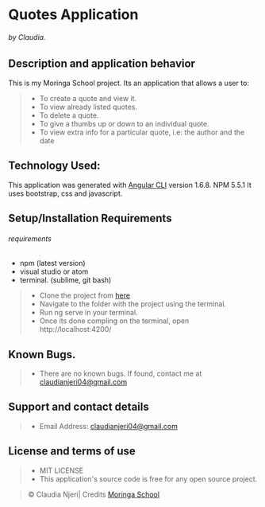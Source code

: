 # Quotes Application
###### by Claudia.

## Description and application behavior
This is my Moringa School project. 
Its an application that allows a user to:
> * To create a quote and view it.
> * To view already listed quotes.
> * To delete a quote.
> * To give a thumbs up or down to an individual quote.
> * To view extra info for a particular quote, i.e: 
  the author and the date

## Technology Used:
This application was generated with [Angular CLI](https://github.com/angular/angular-cli) version 1.6.8. NPM 5.5.1
It uses bootstrap, css and javascript.  


## Setup/Installation Requirements
###### requirements
- npm (latest version)
- visual studio or atom
- terminal. (sublime, git bash)
> * Clone the project from [here](https://github.com/claudianjeri/quotes)
> * Navigate to the folder with the project using the terminal.
> * Run ng serve in your terminal.
> * Once its done compling on the terminal,
open http://localhost:4200/

## Known Bugs.
> * There are no known bugs. If found, contact me at claudianjeri04@gmail.com
## Support and contact details
> * Email Address: claudianjeri04@gmail.com

## License and terms of use
> * MIT LICENSE
> * This application's source code is free for any open source project.

> © Claudia Njeri| Credits [Moringa School](https://moringaschool.com/)  
